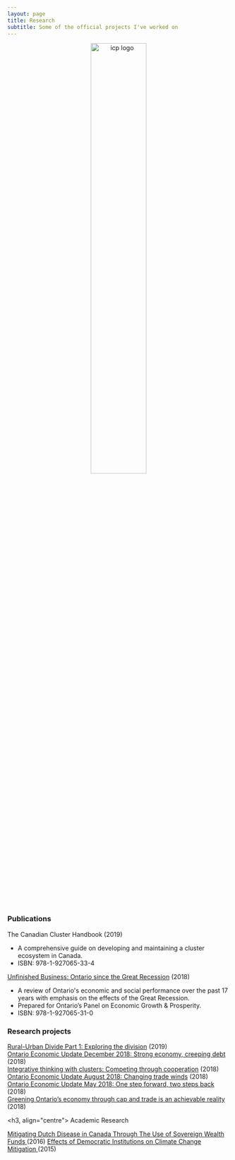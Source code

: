 ```yaml
---
layout: page
title: Research
subtitle: Some of the official projects I've worked on
---
```


<p align="center">
  <img alt="icp logo"
       width = "50%"
  src="{{ site.baseurl }}/img/icap-logo.png"/>
</p>

<h3>Publications </h3>

<p>
The Canadian Cluster Handbook (2019) <ul>
   <li>A comprehensive guide on developing and maintaining a cluster ecosystem in Canada.</li>
   <li>ISBN: 978-1-927065-33-4</li>
   </ul>
   </p>

<p>
<a href="https://www.competeprosper.ca/work/annual-reports/unfinished-business-ontario-since-the-great-recession">
Unfinished Business: Ontario since the Great Recession</a> (2018)
<ul>
  <li> A review of Ontario's economic and social performance over the past 17 years with emphasis on the effects of the Great Recession.</li>
  <li> Prepared for Ontario’s Panel on Economic Growth & Prosperity.</li>
  <li> ISBN: 978-1-927065-31-0</li>
</ul>
</p>

<h3> Research projects </h3>

<p>
<a href="https://www.competeprosper.ca/blog/rural-urban-divide-part-1">
Rural-Urban Divide Part 1: Exploring the division</a> (2019) <br>

<a href="https://www.competeprosper.ca/blog/ontario-economic-update-december-2018-strong-economy-creeping-debt">
Ontario Economic Update December 2018: Strong economy, creeping debt</a> (2018)<br>

<a href="https://www.competeprosper.ca/blog/integrative-thinking-with-clusters-competing-through-cooperation">
Integrative thinking with clusters: Competing through cooperation</a> (2018)<br>

<a href="https://www.competeprosper.ca/blog/ontario-economic-update-august-2018-changing-trade-winds">
Ontario Economic Update August 2018: Changing trade winds</a> (2018)<br>

<a href="https://www.competeprosper.ca/blog/ontario-economic-update-may-2018-one-step-forward-two-steps-back">
Ontario Economic Update May 2018: One step forward, two steps back</a> (2018)<br>

<a href="https://www.competeprosper.ca/blog/greening-ontarios-economy-through-cap-and-trade-is-an-achievable-reality">
Greening Ontario’s economy through cap and trade is an achievable reality</a> (2018)<br>
</p>

<h3, align="centre"> Academic Research </h3>

<a href="https://drive.google.com/file/d/1U_Fm8C3PatmMdVif3HvaNUXwIS3tp9db/view">
  Mitigating Dutch Disease in Canada Through The Use of Sovereign Wealth Funds
</a> (2016)

<a href="https://drive.google.com/file/d/1A6fKsrn4ucaAhbJk60Ylp-CfXWitrdBy/view"> 
  Effects of Democratic Institutions on Climate Change Mitigation
</a>(2015)
